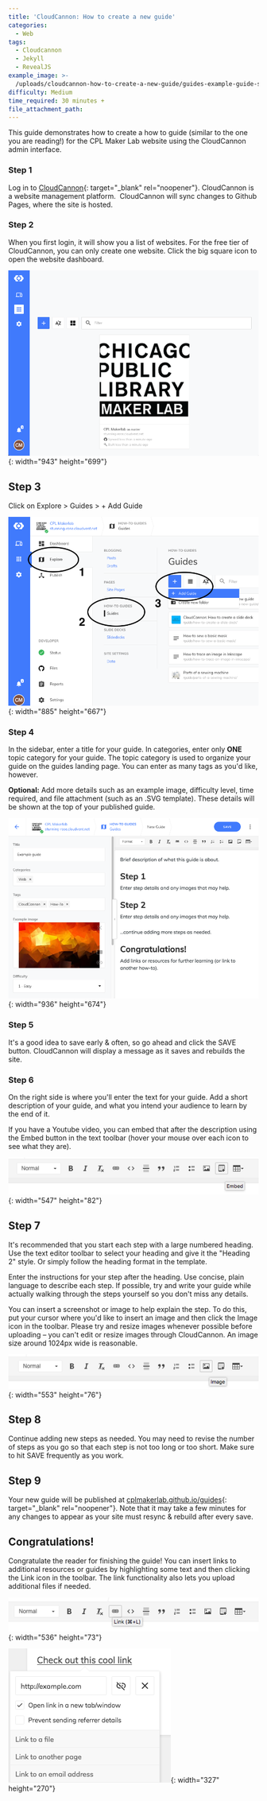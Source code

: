 ```yaml
---
title: 'CloudCannon: How to create a new guide'
categories:
  - Web
tags:
  - Cloudcannon
  - Jekyll
  - RevealJS
example_image: >-
  /uploads/cloudcannon-how-to-create-a-new-guide/guides-example-guide-screenshot.png
difficulty: Medium
time_required: 30 minutes +
file_attachment_path:
---
```


This guide demonstrates how to create a how to guide (similar to the one you are reading\!) for the CPL Maker Lab website using the CloudCannon admin interface.

### Step 1

Log in to [CloudCannon](cloudcannon.com/){: target="_blank" rel="noopener"}. CloudCannon is a website management platform.&nbsp; CloudCannon will sync changes to Github Pages, where the site is hosted.

### Step 2

When you first login, it will show you a list of websites. For the free tier of CloudCannon, you can only create one website. Click the big square icon to open the website dashboard.

![](/uploads/cloudcannon-how-to-create-a-new-guide/guides-cloudcannon-landing.png){: width="943" height="699"}

## Step 3

Click on Explore &gt; Guides &gt; + Add Guide

![](/uploads/cloudcannon-how-to-create-a-new-guide/guides-add-guide.png){: width="885" height="667"}

### Step 4

In the sidebar, enter a title for your guide. In categories, enter only **ONE** topic category for your guide. The topic category is used to organize your guide on the guides landing page. You can enter as many tags as you'd like, however.

**Optional:** Add more details such as an example image, difficulty level, time required, and file attachment (such as an .SVG template). These details will be shown at the top of your published guide.

![](/uploads/cloudcannon-how-to-create-a-new-guide/guides-add-details.png){: width="936" height="674"}

### Step 5

It's a good idea to save early & often, so go ahead and click the SAVE button. CloudCannon will display a message as it saves and rebuilds the site.

### Step 6

On the right side is where you'll enter the text for your guide. Add a short description of your guide, and what you intend your audience to learn by the end of it.

If you have a Youtube video, you can embed that after the description using the Embed button in the text toolbar (hover your mouse over each icon to see what they are).

![](/uploads/cloudcannon-how-to-create-a-new-guide/guides-embed.png){: width="547" height="82"}

## Step 7

It's recommended that you start each step with a large numbered heading. Use the text editor toolbar to select your heading and give it the "Heading 2" style. Or simply follow the heading format in the template.

Enter the instructions for your step after the heading. Use concise, plain language to describe each step. If possible, try and write your guide while actually walking through the steps yourself so you don't miss any details.

You can insert a screenshot or image to help explain the step. To do this, put your cursor where you'd like to insert an image and then click the Image icon in the toolbar. Please try and resize images whenever possible before uploading – you can't edit or resize images through CloudCannon. An image size around 1024px wide is reasonable.

![](/uploads/cloudcannon-how-to-create-a-new-guide/guides-images.png){: width="553" height="76"}

## Step 8

Continue adding new steps as needed. You may need to revise the number of steps as you go so that each step is not too long or too short. Make sure to hit SAVE frequently as you work.

## Step 9

Your new guide will be published at [cplmakerlab.github.io/guides](http://cplmakerlab.github.io/guides){: target="_blank" rel="noopener"}. Note that it may take a few minutes for any changes to appear as your site must resync & rebuild after every save.

## Congratulations\!

Congratulate the reader for finishing the guide\! You can insert links to additional resources or guides by highlighting some text and then clicking the Link icon in the toolbar. The link functionality also lets you upload additional files if needed.

![](/uploads/cloudcannon-how-to-create-a-new-guide/guides-link-icon.png){: width="536" height="73"}

![](/uploads/cloudcannon-how-to-create-a-new-guide/guides-link.png){: width="327" height="270"}

&nbsp;